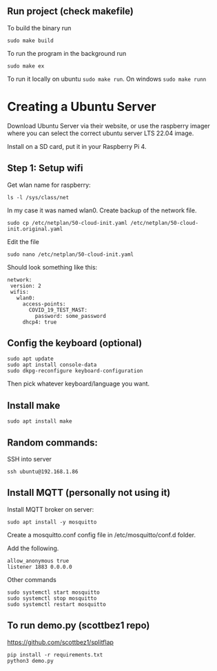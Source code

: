 ## Run project (check makefile)

To build the binary run
```
sudo make build
```
To run the program in the background run
```
sudo make ex
```

To run it locally on ubuntu ```sudo make run```.
On windows ```sudo make runn```



# Creating a Ubuntu Server 

Download Ubuntu Server via their website, or use the raspberry imager where you can select the correct ubuntu server LTS 22.04 image.

Install on a SD card, put it in your Raspberry Pi 4.

## Step 1: Setup wifi

Get wlan name for raspberry:

 ``` 
 ls -l /sys/class/net
 ```

In my case it was named wlan0. Create backup of the network file.
 ``` 
 sudo cp /etc/netplan/50-cloud-init.yaml /etc/netplan/50-cloud-init.original.yaml
 ```

Edit the file
 ``` 
 sudo nano /etc/netplan/50-cloud-init.yaml
 ```

Should look something like this:

```
network:
 version: 2 
 wifis:
   wlan0:
     access-points:
       COVID_19_TEST_MAST:
         password: some_password
     dhcp4: true
```

## Config the keyboard (optional)
```
sudo apt update
sudo apt install console-data
sudo dkpg-reconfigure keyboard-configuration 
```
Then pick whatever keyboard/language you want.

## Install make
```
sudo apt install make
```

## Random commands:
SSH into server

```
ssh ubuntu@192.168.1.86
```

## Install MQTT (personally not using it)

Install MQTT broker on server:
```
sudo apt install -y mosquitto
```

Create a mosquitto.conf config file in /etc/mosquitto/conf.d folder.

Add the following.
```
allow_anonymous true
listener 1883 0.0.0.0
```

Other commands
```
sudo systemctl start mosquitto
sudo systemctl stop mosquitto
sudo systemctl restart mosquitto
```

## To run demo.py (scottbez1 repo)
https://github.com/scottbez1/splitflap

 ``` 
 pip install -r requirements.txt
 python3 demo.py
 ```